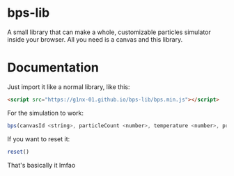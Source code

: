 # bps-lib
A small library that can make a whole, customizable particles simulator inside your browser.
All you need is a canvas and this library.

# Documentation
Just import it like a normal library, like this:
```html
<script src="https://g1nx-01.github.io/bps-lib/bps.min.js"></script>
```
For the simulation to work:
```javascript
bps(canvasId <string>, particleCount <number>, temperature <number>, pressure <number>, evadeMouse <bool> )
```

If you want to reset it:
```javascript
reset()
```
 
That's basically it lmfao
